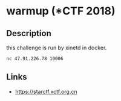 # warmup (*CTF 2018)

## Description
>>>
this challenge is run by xinetd in docker.

`nc 47.91.226.78 10006`
>>>

## Links
* https://starctf.xctf.org.cn
